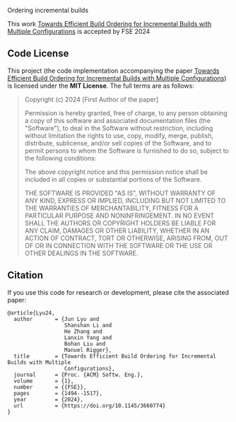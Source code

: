 Ordering incremental builds

This work [Towards Efficient Build Ordering for Incremental Builds with Multiple Configurations](https://doi.org/10.1145/3660774) is accepted by FSE 2024

## Code License

This project (the code implementation accompanying the paper [Towards Efficient Build Ordering for Incremental Builds with Multiple Configurations](https://doi.org/10.1145/3660774)) is licensed under the **MIT License**. The full terms are as follows:

> Copyright (c) 2024 [First Author of the paper]
> 
> Permission is hereby granted, free of charge, to any person obtaining a copy
> of this software and associated documentation files (the "Software"), to deal
> in the Software without restriction, including without limitation the rights
> to use, copy, modify, merge, publish, distribute, sublicense, and/or sell
> copies of the Software, and to permit persons to whom the Software is
> furnished to do so, subject to the following conditions:
> 
> The above copyright notice and this permission notice shall be included in all
> copies or substantial portions of the Software.
> 
> THE SOFTWARE IS PROVIDED "AS IS", WITHOUT WARRANTY OF ANY KIND, EXPRESS OR
> IMPLIED, INCLUDING BUT NOT LIMITED TO THE WARRANTIES OF MERCHANTABILITY,
> FITNESS FOR A PARTICULAR PURPOSE AND NONINFRINGEMENT. IN NO EVENT SHALL THE
> AUTHORS OR COPYRIGHT HOLDERS BE LIABLE FOR ANY CLAIM, DAMAGES OR OTHER
> LIABILITY, WHETHER IN AN ACTION OF CONTRACT, TORT OR OTHERWISE, ARISING FROM,
> OUT OF OR IN CONNECTION WITH THE SOFTWARE OR THE USE OR OTHER DEALINGS IN THE
> SOFTWARE.


## Citation

If you use this code for research or development, please cite the associated paper:

```
@article{Lyu24,
  author       = {Jun Lyu and
                  Shanshan Li and
                  He Zhang and
                  Lanxin Yang and
                  Bohan Liu and
                  Manuel Rigger},
  title        = {Towards Efficient Build Ordering for Incremental Builds with Multiple
                  Configurations},
  journal      = {Proc. {ACM} Softw. Eng.},
  volume       = {1},
  number       = {{FSE}},
  pages        = {1494--1517},
  year         = {2024},
  url          = {https://doi.org/10.1145/3660774}
}
```
